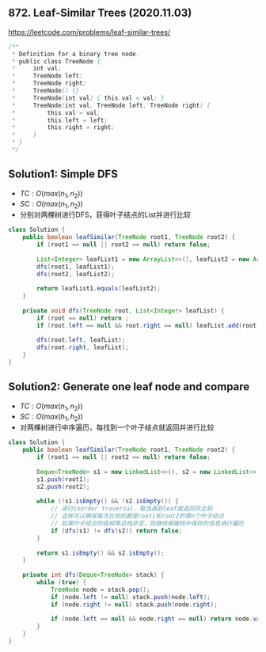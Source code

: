 ## 872. Leaf-Similar Trees (2020.11.03)

https://leetcode.com/problems/leaf-similar-trees/


```java
/**
 * Definition for a binary tree node.
 * public class TreeNode {
 *     int val;
 *     TreeNode left;
 *     TreeNode right;
 *     TreeNode() {}
 *     TreeNode(int val) { this.val = val; }
 *     TreeNode(int val, TreeNode left, TreeNode right) {
 *         this.val = val;
 *         this.left = left;
 *         this.right = right;
 *     }
 * }
 */
```

## Solution1: Simple DFS

- $TC: O(max(n_{1}, n_{2}))$
- $SC:O(max(n_{1},n_{2}))$
- 分别对两棵树进行DFS，获得叶子结点的List并进行比较

```java
class Solution {
    public boolean leafSimilar(TreeNode root1, TreeNode root2) {
        if (root1 == null || root2 == null) return false;
        
        List<Integer> leafList1 = new ArrayList<>(), leafList2 = new ArrayList<>();
        dfs(root1, leafList1);
        dfs(root2, leafList2);
        
        return leafList1.equals(leafList2);
    }
    
    private void dfs(TreeNode root, List<Integer> leafList) {
        if (root == null) return ;
        if (root.left == null && root.right == null) leafList.add(root.val);
        
        dfs(root.left, leafList);
        dfs(root.right, leafList);
    }
}
```

## Solution2: Generate one leaf node and compare

- $TC: O(max(n_{1}, n_{2}))$
- $SC:O(max(h_{1},h_{2}))$
- 对两棵树进行中序遍历，每找到一个叶子结点就返回并进行比较

```java
class Solution {
    public boolean leafSimilar(TreeNode root1, TreeNode root2) {
        if (root1 == null || root2 == null) return false;
        
        Deque<TreeNode> s1 = new LinkedList<>(), s2 = new LinkedList<>();
        s1.push(root1);
        s2.push(root2);
        
        while (!s1.isEmpty() && !s2.isEmpty()) {
            // 进行inorder traversal，每当遇到leaf就返回并比较
            // 这样可以确保每次比较的都是root1和root2的第n个叶子结点
            // 如果叶子结点的值相等且栈非空，则继续根据栈中保存的信息进行遍历
            if (dfs(s1) != dfs(s2)) return false;
        }
        
        return s1.isEmpty() && s2.isEmpty();
    }
    
    private int dfs(Deque<TreeNode> stack) {
        while (true) {
            TreeNode node = stack.pop();
            if (node.left != null) stack.push(node.left);
            if (node.right != null) stack.push(node.right);
            
            if (node.left == null && node.right == null) return node.val;
        }
    }
}
```

